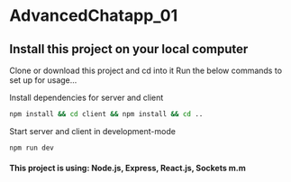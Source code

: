 # AdvancedChatapp_01

## Install this project on your local computer

Clone or download this project and cd into it
Run the below commands to set up for usage...

Install dependencies for server and client

```bash
npm install && cd client && npm install && cd ..
```

Start server and client in development-mode

```bash
npm run dev
```

#### This project is using: Node.js, Express, React.js, Sockets m.m
